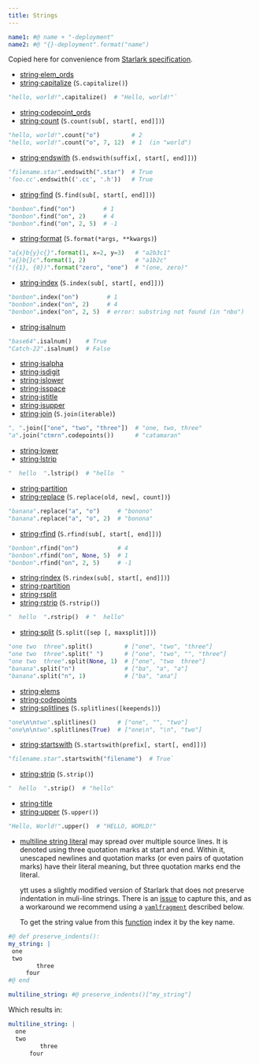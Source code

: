 ```yaml
---
title: Strings
---
```


```yaml
name1: #@ name + "-deployment"
name2: #@ "{}-deployment".format("name")
```

Copied here for convenience from [Starlark specification](https://github.com/google/starlark-go/blob/master/doc/spec.md#stringelem_ords).

- [string·elem_ords](https://github.com/google/starlark-go/blob/master/doc/spec.md#string·elem_ords)
- [string·capitalize](https://github.com/google/starlark-go/blob/master/doc/spec.md#string·capitalize) (`S.capitalize()`)
```python
"hello, world!".capitalize()  # "Hello, world!"`
```

- [string·codepoint_ords](https://github.com/google/starlark-go/blob/master/doc/spec.md#string·codepoint_ords)
- [string·count](https://github.com/google/starlark-go/blob/master/doc/spec.md#string·count) (`S.count(sub[, start[, end]])`)
```python
"hello, world!".count("o")         # 2
"hello, world!".count("o", 7, 12)  # 1  (in "world")
```

- [string·endswith](https://github.com/google/starlark-go/blob/master/doc/spec.md#string·endswith) (`S.endswith(suffix[, start[, end]])`)
```python
"filename.star".endswith(".star")  # True
'foo.cc'.endswith(('.cc', '.h'))   # True
```

- [string·find](https://github.com/google/starlark-go/blob/master/doc/spec.md#string·find) (`S.find(sub[, start[, end]])`)
```python
"bonbon".find("on")        # 1
"bonbon".find("on", 2)     # 4
"bonbon".find("on", 2, 5)  # -1
```

- [string·format](https://github.com/google/starlark-go/blob/master/doc/spec.md#string·format) (`S.format(*args, **kwargs)`)
```python
"a{x}b{y}c{}".format(1, x=2, y=3)   # "a2b3c1"
"a{}b{}c".format(1, 2)              # "a1b2c"
"({1}, {0})".format("zero", "one")  # "(one, zero)"
```

- [string·index](https://github.com/google/starlark-go/blob/master/doc/spec.md#string·index) (`S.index(sub[, start[, end]])`)
```python
"bonbon".index("on")        # 1
"bonbon".index("on", 2)     # 4
"bonbon".index("on", 2, 5)  # error: substring not found (in "nbo")
```

- [string·isalnum](https://github.com/google/starlark-go/blob/master/doc/spec.md#string·isalnum)
```python
"base64".isalnum()    # True
"Catch-22".isalnum()  # False
```

- [string·isalpha](https://github.com/google/starlark-go/blob/master/doc/spec.md#string·isalpha)
- [string·isdigit](https://github.com/google/starlark-go/blob/master/doc/spec.md#string·isdigit)
- [string·islower](https://github.com/google/starlark-go/blob/master/doc/spec.md#string·islower)
- [string·isspace](https://github.com/google/starlark-go/blob/master/doc/spec.md#string·isspace)
- [string·istitle](https://github.com/google/starlark-go/blob/master/doc/spec.md#string·istitle)
- [string·isupper](https://github.com/google/starlark-go/blob/master/doc/spec.md#string·isupper)
- [string·join](https://github.com/google/starlark-go/blob/master/doc/spec.md#string·join) (`S.join(iterable)`)
```python
", ".join(["one", "two", "three"])  # "one, two, three"
"a".join("ctmrn".codepoints())      # "catamaran"
```

- [string·lower](https://github.com/google/starlark-go/blob/master/doc/spec.md#string·lower)
- [string·lstrip](https://github.com/google/starlark-go/blob/master/doc/spec.md#string·lstrip)
```python
"  hello  ".lstrip()  # "hello  "
```

- [string·partition](https://github.com/google/starlark-go/blob/master/doc/spec.md#string·partition)
- [string·replace](https://github.com/google/starlark-go/blob/master/doc/spec.md#string·replace) (`S.replace(old, new[, count])`)
```python
"banana".replace("a", "o")     # "bonono"
"banana".replace("a", "o", 2)  # "bonona"
```

- [string·rfind](https://github.com/google/starlark-go/blob/master/doc/spec.md#string·rfind) (`S.rfind(sub[, start[, end]])`)
```python
"bonbon".rfind("on")           # 4
"bonbon".rfind("on", None, 5)  # 1
"bonbon".rfind("on", 2, 5)     # -1
```

- [string·rindex](https://github.com/google/starlark-go/blob/master/doc/spec.md#string·rindex) (`S.rindex(sub[, start[, end]])`)
- [string·rpartition](https://github.com/google/starlark-go/blob/master/doc/spec.md#string·rpartition)
- [string·rsplit](https://github.com/google/starlark-go/blob/master/doc/spec.md#string·rsplit)
- [string·rstrip](https://github.com/google/starlark-go/blob/master/doc/spec.md#string·rstrip) (`S.rstrip()`)
```python
"  hello  ".rstrip()  # "  hello"
```

- [string·split](https://github.com/google/starlark-go/blob/master/doc/spec.md#string·split) (`S.split([sep [, maxsplit]])`)
```python
"one two  three".split()         # ["one", "two", "three"]
"one two  three".split(" ")      # ["one", "two", "", "three"]
"one two  three".split(None, 1)  # ["one", "two  three"]
"banana".split("n")              # ["ba", "a", "a"]
"banana".split("n", 1)           # ["ba", "ana"]
```

- [string·elems](https://github.com/google/starlark-go/blob/master/doc/spec.md#string·elems)
- [string·codepoints](https://github.com/google/starlark-go/blob/master/doc/spec.md#string·codepoints)
- [string·splitlines](https://github.com/google/starlark-go/blob/master/doc/spec.md#string·splitlines) (`S.splitlines([keepends])`)
```python
"one\n\ntwo".splitlines()      # ["one", "", "two"]
"one\n\ntwo".splitlines(True)  # ["one\n", "\n", "two"]
```

- [string·startswith](https://github.com/google/starlark-go/blob/master/doc/spec.md#string·startswith) (`S.startswith(prefix[, start[, end]])`)
```python
"filename.star".startswith("filename")  # True`
```

- [string·strip](https://github.com/google/starlark-go/blob/master/doc/spec.md#string·strip) (`S.strip()`)
```python
"  hello  ".strip()  # "hello"
```

- [string·title](https://github.com/google/starlark-go/blob/master/doc/spec.md#string·title)
- [string·upper](https://github.com/google/starlark-go/blob/master/doc/spec.md#string·upper) (`S.upper()`)
```python
"Hello, World!".upper()  # "HELLO, WORLD!"
```

* [multiline string literal](https://github.com/google/starlark-go/blob/master/doc/spec.md#string-literals)
  may spread over multiple source lines. It is denoted using three quotation marks at start and end. Within it, unescaped newlines and quotation marks (or even pairs of quotation marks) have their literal meaning, but three quotation marks end the literal.
  
  ytt uses a slightly modified version of Starlark that does not preserve indentation in muli-line strings. There is an [issue](https://github.com/vmware-tanzu/carvel-ytt/issues/327) to capture this, and as a workaround we recommend using a [`yamlfragment`](lang-ref-yaml-fragment.md) described below.
  
  To get the string value from this [function](lang-ref-def.md) index it by the key name.
```yaml
#@ def preserve_indents():
my_string: | 
 one
 two
        three
     four
#@ end

multiline_string: #@ preserve_indents()["my_string"]
```
Which results in:
```yaml
multiline_string: |
  one
  two
         three
      four
```